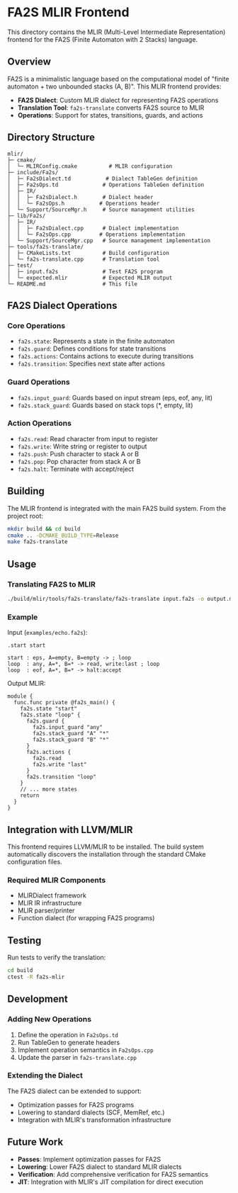 # FA2S MLIR Frontend

This directory contains the MLIR (Multi-Level Intermediate Representation) frontend for the FA2S (Finite Automaton with 2 Stacks) language.

## Overview

FA2S is a minimalistic language based on the computational model of "finite automaton + two unbounded stacks (A, B)". This MLIR frontend provides:

- **FA2S Dialect**: Custom MLIR dialect for representing FA2S operations
- **Translation Tool**: `fa2s-translate` converts FA2S source to MLIR
- **Operations**: Support for states, transitions, guards, and actions

## Directory Structure

```
mlir/
├─ cmake/
│  └─ MLIRConfig.cmake          # MLIR configuration
├─ include/Fa2s/
│  ├─ Fa2sDialect.td           # Dialect TableGen definition
│  ├─ Fa2sOps.td              # Operations TableGen definition
│  ├─ IR/
│  │  ├─ Fa2sDialect.h        # Dialect header
│  │  └─ Fa2sOps.h           # Operations header
│  └─ Support/SourceMgr.h     # Source management utilities
├─ lib/Fa2s/
│  ├─ IR/
│  │  ├─ Fa2sDialect.cpp      # Dialect implementation
│  │  └─ Fa2sOps.cpp         # Operations implementation
│  └─ Support/SourceMgr.cpp   # Source management implementation
├─ tools/fa2s-translate/
│  ├─ CMakeLists.txt          # Build configuration
│  └─ fa2s-translate.cpp      # Translation tool
├─ test/
│  ├─ input.fa2s              # Test FA2S program
│  └─ expected.mlir           # Expected MLIR output
└─ README.md                  # This file
```

## FA2S Dialect Operations

### Core Operations

- `fa2s.state`: Represents a state in the finite automaton
- `fa2s.guard`: Defines conditions for state transitions
- `fa2s.actions`: Contains actions to execute during transitions
- `fa2s.transition`: Specifies next state after actions

### Guard Operations

- `fa2s.input_guard`: Guards based on input stream (eps, eof, any, lit)
- `fa2s.stack_guard`: Guards based on stack tops (*, empty, lit)

### Action Operations

- `fa2s.read`: Read character from input to register
- `fa2s.write`: Write string or register to output
- `fa2s.push`: Push character to stack A or B
- `fa2s.pop`: Pop character from stack A or B
- `fa2s.halt`: Terminate with accept/reject

## Building

The MLIR frontend is integrated with the main FA2S build system. From the project root:

```bash
mkdir build && cd build
cmake .. -DCMAKE_BUILD_TYPE=Release
make fa2s-translate
```

## Usage

### Translating FA2S to MLIR

```bash
./build/mlir/tools/fa2s-translate/fa2s-translate input.fa2s -o output.mlir
```

### Example

Input (`examples/echo.fa2s`):
```
.start start

start : eps, A=empty, B=empty -> ; loop
loop  : any, A=*, B=* -> read, write:last ; loop
loop  : eof, A=*, B=* -> halt:accept
```

Output MLIR:
```mlir
module {
  func.func private @fa2s_main() {
    fa2s.state "start"
    fa2s.state "loop" {
      fa2s.guard {
        fa2s.input_guard "any"
        fa2s.stack_guard "A" "*"
        fa2s.stack_guard "B" "*"
      }
      fa2s.actions {
        fa2s.read
        fa2s.write "last"
      }
      fa2s.transition "loop"
    }
    // ... more states
    return
  }
}
```

## Integration with LLVM/MLIR

This frontend requires LLVM/MLIR to be installed. The build system automatically discovers the installation through the standard CMake configuration files.

### Required MLIR Components

- MLIRDialect framework
- MLIR IR infrastructure
- MLIR parser/printer
- Function dialect (for wrapping FA2S programs)

## Testing

Run tests to verify the translation:

```bash
cd build
ctest -R fa2s-mlir
```

## Development

### Adding New Operations

1. Define the operation in `Fa2sOps.td`
2. Run TableGen to generate headers
3. Implement operation semantics in `Fa2sOps.cpp`
4. Update the parser in `fa2s-translate.cpp`

### Extending the Dialect

The FA2S dialect can be extended to support:
- Optimization passes for FA2S programs
- Lowering to standard dialects (SCF, MemRef, etc.)
- Integration with MLIR's transformation infrastructure

## Future Work

- **Passes**: Implement optimization passes for FA2S
- **Lowering**: Lower FA2S dialect to standard MLIR dialects
- **Verification**: Add comprehensive verification for FA2S semantics
- **JIT**: Integration with MLIR's JIT compilation for direct execution
